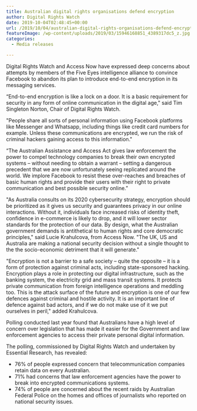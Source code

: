 ```yaml
---
title: Australian digital rights organisations defend encryption
author: Digital Rights Watch
date: 2019-10-04T02:48:45+00:00
url: /2019/10/04/australian-digital-rights-organisations-defend-encryption/
featureImage: /wp-content/uploads/2019/03/15946168851_4389317dc5_z.jpg
categories:
  - Media releases

---
```

Digital Rights Watch and Access Now have expressed deep concerns about attempts by members of the Five Eyes intelligence alliance to convince Facebook to abandon its plan to introduce end-to-end encryption in its messaging services.

&#8220;End-to-end encryption is like a lock on a door. It is a basic requirement for security in any form of online communication in the digital age," said Tim Singleton Norton, Chair of Digital Rights Watch.

"People share all sorts of personal information using Facebook platforms like Messenger and Whatsapp, including things like credit card numbers for example. Unless these communications are encrypted, we run the risk of criminal hackers gaining access to this information."

&#8220;The Australian Assistance and Access Act gives law enforcement the power to compel technology companies to break their own encrypted systems &#8211; without needing to obtain a warrant &#8211; setting a dangerous precedent that we are now unfortunately seeing replicated around the world. We implore Facebook to resist these over-reaches and breaches of basic human rights and provide their users with their right to private communication and best possible security online.&#8221;

"As Australia consults on its 2020 cybersecurity strategy, encryption should be prioritized as it gives us security and guarantees privacy in our online interactions. Without it, individuals face increased risks of identity theft, confidence in e-commerce is likely to drop, and it will lower sector standards for the protection of our data. By design, what the Australian government demands is antithetical to human rights and core democratic principles," said Lucie Krahulcova, from Access Now. "The UK, US and Australia are making a national security decision without a single thought to the the socio-economic detriment that it will generate."

"Encryption is not a barrier to a safe society – quite the opposite – it is a form of protection against criminal acts, including state-sponsored hacking.  Encryption plays a role in protecting our digital infrastructure, such as the banking system, the electricity grid and mass transit systems. It protects private communication from foreign intelligence operations and meddling too. This is the attack surface of the future and encryption is one of our few defences against criminal and hostile activity. It is an important line of defence against bad actors, and if we do not make use of it we put ourselves in peril," added Krahulcova.

Polling conducted last year found that Australians have a high level of concern over legislation that has made it easier for the Government and law enforcement agencies to access their private personal digital information.

The polling, commissioned by Digital Rights Watch and undertaken by Essential Research, has revealed:

  * 76% of people expressed concern that telecommunication companies retain data on every Australian.
  * 71% had concerns that law enforcement agencies have the power to break into encrypted communications systems.
  * 74% of people are concerned about the recent raids by Australian Federal Police on the homes and offices of journalists who reported on national security issues.
